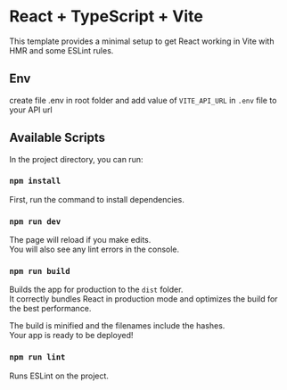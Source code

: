 # React + TypeScript + Vite

This template provides a minimal setup to get React working in Vite with HMR and some ESLint rules.

## Env
create file .env in root folder and add value of `VITE_API_URL` in `.env` file to your API url

## Available Scripts

In the project directory, you can run:

### `npm install`

First, run the command to install dependencies.

### `npm run dev`

The page will reload if you make edits.\
You will also see any lint errors in the console.

### `npm run build`

Builds the app for production to the `dist` folder.\
It correctly bundles React in production mode and optimizes the build for the best performance.

The build is minified and the filenames include the hashes.\
Your app is ready to be deployed!

### `npm run lint`

Runs ESLint on the project.
